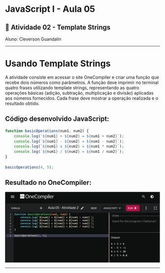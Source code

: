 # JavaScript I - Aula 05
## 📄 Atividade 02 - Template Strings 
Aluno: Cleverson Guandalin

---
# Usando Template Strings

A atividade consiste em acessar o site OneCompiler e criar uma função que recebe dois números como parâmetros. A função deve imprimir no terminal quatro frases utilizando template strings, representando as quatro operações básicas (adição, subtração, multiplicação e divisão) aplicadas aos números fornecidos. Cada frase deve mostrar a operação realizada e o resultado obtido.

## Código desenvolvido JavaScript:
    
```javascript
function basicOperations(num1, num2) {
    console.log(`${num1} + ${num2} = ${num1 + num2}`);
    console.log(`${num1} - ${num2} = ${num1 - num2}`);
    console.log(`${num1} x ${num2} = ${num1 * num2}`);
    console.log(`${num1} / ${num2} = ${num1 / num2}`);
}

basicOperations(4, 5);

```
## Resultado no OneCompiler:

![Resultado no OneCompiler](./aula05_Atividade02.jpeg)




---
